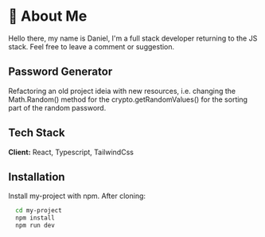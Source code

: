 # 🚀 About Me

Hello there, my name is Daniel, I'm a full stack developer returning to the JS stack. Feel free to leave a comment or suggestion.

## Password Generator

Refactoring an old project ideia with new resources, i.e. changing the Math.Random() method for the crypto.getRandomValues() for the sorting part of the random password.

## Tech Stack

**Client:** React, Typescript, TailwindCss

## Installation

Install my-project with npm. After cloning:

```bash
  cd my-project
  npm install
  npm run dev
```
